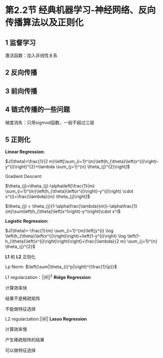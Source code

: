 # 第2.2节 经典机器学习-神经网络、反向传播算法以及正则化


## 1 监督学习

激活函数：加入非线性关系


## 2 反向传播


## 3 前向传播


## 4 链式传播的一些问题

梯度消失：只用sigmod函数，一般不超过三层


## 5 正则化


**Linear Regression:**

$J(\theta)=\frac{1}{2 m}\left[\sum_{i=1}^{m}\left(h_{\theta}\left(x^{i}\right)-y^{i}\right)^{2}+\lambda \sum_{j=1}^{n} \theta_{j}^{2}\right]$

Gradient Descent:

$\theta_{j}=\theta_{j}-\alpha\left[\frac{1}{m} \sum_{i=1}^{m}\left(h_{\theta}\left(x^{i}\right)-y^{i}\right) \cdot x^{i}+\frac{\lambda}{m} \theta_{j}\right]$

$\theta_{j} = \theta_{j}(1-\alpha\frac{\lambda}{m})-\alpha\frac{1}{m}\sum\left(h_{\theta}\left(x^i\right)-y^i\right)\cdot x^i$

**Logistic Regression:**

$J(\theta)=-\frac{1}{m} \sum_{i=1}^{m}\left[y^{i} \log \left(h_{\theta}\left(x^{i}\right)\right)+\left(1-y^{i}\right) \log \left(1-h_{\theta}\left(x^{i}\right)\right)\right]+\frac{\lambda}{2 m} \sum_{j=1}^{n} \theta_{j}^{2}$



**L1** 和 **L2** 正则化

Lp Norm: $\left(\sum|\theta_{i}^p|\right)^{\frac{1}{p}}$

L1 regularzation：$||\theta||^2$   **Ridge Regression**

计算效率快

结果不是稀疏矩阵

不能做特征选择

L2 regularzation:$||\theta||$  **Lasso Regression**

计算效率慢

产生稀疏矩阵的结果

可以做特征选择

```python

```
